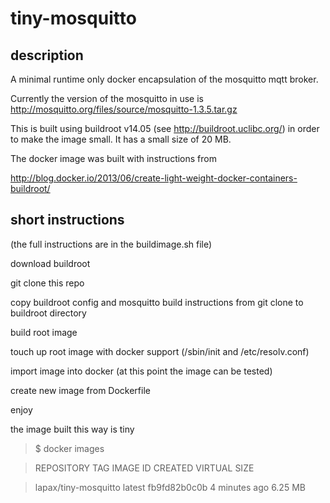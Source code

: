 tiny-mosquitto
==============

description
-----------
A minimal runtime only docker encapsulation of the mosquitto mqtt broker.

Currently the version of the mosquitto in use is http://mosquitto.org/files/source/mosquitto-1.3.5.tar.gz

This is built using buildroot v14.05 (see http://buildroot.uclibc.org/) in order to make the image small. It has a small size of 20 MB.

The docker image was built with instructions from

http://blog.docker.io/2013/06/create-light-weight-docker-containers-buildroot/

short instructions 
------------------
(the full instructions are in the buildimage.sh file)

download buildroot 

git clone this repo

copy buildroot config and mosquitto build instructions from git clone to buildroot directory

build root image

touch up root image with docker support (/sbin/init and /etc/resolv.conf)

import image into docker (at this point the image can be tested)

create new image from Dockerfile

enjoy


the image built this way is tiny


> $ docker images

> REPOSITORY              TAG                 IMAGE ID            CREATED             VIRTUAL SIZE

> lapax/tiny-mosquitto      latest              fb9fd82b0c0b        4 minutes ago       6.25 MB
